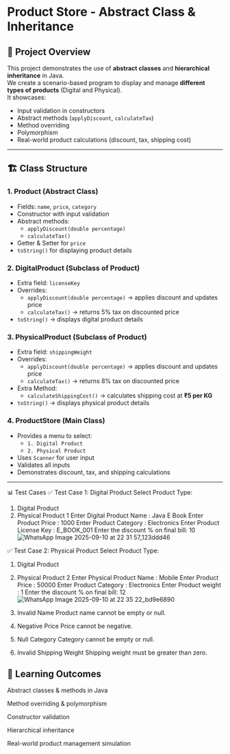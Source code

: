 # Product Store - Abstract Class & Inheritance

## 📌 Project Overview
This project demonstrates the use of **abstract classes** and **hierarchical inheritance** in Java.  
We create a scenario-based program to display and manage **different types of products** (Digital and Physical).  
It showcases:
- Input validation in constructors
- Abstract methods (`applyDiscount`, `calculateTax`)
- Method overriding
- Polymorphism
- Real-world product calculations (discount, tax, shipping cost)

---

## 🏗️ Class Structure

### 1. **Product (Abstract Class)**
- Fields: `name`, `price`, `category`
- Constructor with input validation
- Abstract methods:
  - `applyDiscount(double percentage)`
  - `calculateTax()`
- Getter & Setter for `price`
- `toString()` for displaying product details

### 2. **DigitalProduct (Subclass of Product)**
- Extra field: `licenseKey`
- Overrides:
  - `applyDiscount(double percentage)` → applies discount and updates price
  - `calculateTax()` → returns 5% tax on discounted price
- `toString()` → displays digital product details

### 3. **PhysicalProduct (Subclass of Product)**
- Extra field: `shippingWeight`
- Overrides:
  - `applyDiscount(double percentage)` → applies discount and updates price
  - `calculateTax()` → returns 8% tax on discounted price
- Extra Method:
  - `calculateShippingCost()` → calculates shipping cost at **₹5 per KG**
- `toString()` → displays physical product details

### 4. **ProductStore (Main Class)**
- Provides a menu to select:
  - `1. Digital Product`
  - `2. Physical Product`
- Uses `Scanner` for user input
- Validates all inputs
- Demonstrates discount, tax, and shipping calculations

---
📊 Test Cases
✅ Test Case 1: Digital Product
Select Product Type:
1. Digital Product
2. Physical Product
1
Enter Digital Product Name : Java E Book
Enter Product Price : 1000
Enter Product Category : Electronics
Enter Product License Key : E_BOOK_001
Enter the discount % on final bill: 10
![WhatsApp Image 2025-09-10 at 22 31 57_123ddd46](https://github.com/user-attachments/assets/e5057995-5d9a-4390-ba25-1f43e4ba552d)


✅ Test Case 2: Physical Product
Select Product Type:
1. Digital Product
2. Physical Product
2
Enter Physical Product Name : Mobile
Enter Product Price : 50000
Enter Product Category : Electronics
Enter Product weight : 1
Enter the discount % on final bill: 12
![WhatsApp Image 2025-09-10 at 22 35 22_bd9e6890](https://github.com/user-attachments/assets/cf124130-01f4-404d-9e47-0cf8538b86a8)

1. Invalid Name
   Product name cannot be empty or null.
2. Negative Price
   Price cannot be negative.
3. Null Category
   Category cannot be empty or null.
4. Invalid Shipping Weight
   Shipping weight must be greater than zero.


## 🎯 Learning Outcomes

Abstract classes & methods in Java

Method overriding & polymorphism

Constructor validation

Hierarchical inheritance

Real-world product management simulation




